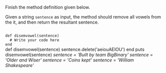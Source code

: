 Finish the method definition given below.

Given a string `sentence` as input, the method should remove all vowels from the it, and then return the resultant sentence.

<codeblock language="ruby" type="exercise" testMode="multipleInput">
<code>
def disemvowel(sentence)
  # Write your code here
end
</code>

<solution>
def disemvowel(sentence)
  sentence.delete('aeiouAEIOU')
end
</solution>

<testcases>
<caller>
puts disemvowel(sentence)
</caller>
<testcase>
<i>
sentence = 'Built by team BigBinary'
</i>
</testcase>
<testcase>
<i>
sentence = 'Older and Wiser'
</i>
</testcase>
<testcase>
<i>
sentence = 'Coins kept'
</i>
</testcase>
<testcase>
<i>
sentence = 'William Shakespeare'
</i>
</testcase>
</testcases>
</codeblock>
